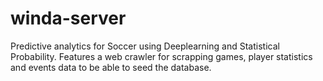 # winda-server
Predictive analytics for Soccer using Deeplearning and Statistical Probability. Features a web crawler for scrapping games, player statistics and events data to be able to seed the database. 
